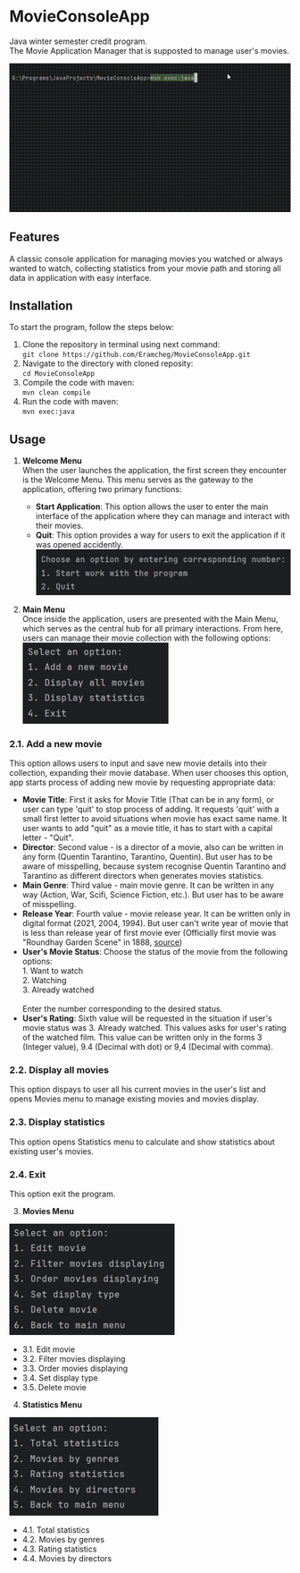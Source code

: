 # MovieConsoleApp
Java winter semester credit program.<br>
The Movie Application Manager that is supposted to manage user's movies. 

![Alt Text](Images/MovieApp_Main.gif)

## Features
A classic console application for managing movies you watched or always wanted to watch, collecting statistics from your movie path and storing all data in application with easy interface.

## Installation
To start the program, follow the steps below:

 1. Clone the repository in terminal using next command:<br>
    ```git clone https://github.com/Eramcheg/MovieConsoleApp.git```
 2. Navigate to the directory with cloned reposity:<br>
    ```cd MovieConsoleApp```
 3. Compile the code with maven:<br>
    ```mvn clean compile```
 4. Run the code with maven:<br>
    ```mvn exec:java```

## Usage

1. **Welcome Menu**<br>
   When the user launches the application, the first screen they encounter is the Welcome Menu. This menu serves as the gateway to the application, offering two primary functions:
   - **Start Application**: This option allows the user to enter the main interface of the application where they can manage and interact with their movies.
   - **Quit**: This option provides a way for users to exit the application if it was opened accidently.
     <br>
 ![Alt Text](Images/Welcome_menu.png)

2. **Main Menu**<br>
Once inside the application, users are presented with the Main Menu, which serves as the central hub for all primary interactions. From here, users can manage their movie collection with the following options:<br>
![Alt Text](Images/Main_menu.png)

### 2.1. Add a new movie <br>
This option allows users to input and save new movie details into their collection, expanding their movie database.
When user chooses this option, app starts process of adding new movie by requesting appropriate data:<br>
- **Movie Title**: First it asks for Movie Title (That can be in any form), or user can type 'quit' to stop process of adding. It requests 'quit' with a small first letter to avoid situations when movie 
has exact same name. It user wants to add "quit" as a movie title, it has to start with a capital letter - "Quit".<br>
- **Director**: Second value - is a director of a movie, also can be written in any form (Quentin Tarantino, Tarantino, Quentin). But user has to be aware of misspelling, because system recognise 
Quentin Tarantino and Tarantino as different directors when generates movies statistics.<br>
- **Main Genre**: Third value - main movie genre. It can be written in any way (Action, War, Scifi, Science Fiction, etc.). But user has to be aware of misspelling.<br>
- **Release Year**: Fourth value - movie release year. It can be written only in digital format (2021, 2004, 1994). But user can't write year of movie that is less than release year of first movie ever 
(Officially first movie was "Roundhay Garden Scene" in 1888, [source](https://en.wikipedia.org/wiki/Roundhay_Garden_Scene#:~:text=Roundhay%20Garden%20Scene%20is%20a,Kingdom%20on%2016%20November%201888.)) <br>
- **User's Movie Status**: Choose the status of the movie from the following options:<br>
       1. Want to watch<br>
       2. Watching<br>
       3. Already watched<br>  
  Enter the number corresponding to the desired status.<br>
- **User's Rating**: Sixth value will be requested in the situation if user's movie status was 3. Already watched. This values asks for user's rating of the watched film. This value can be written only 
in the forms 3 (Integer value), 9.4 (Decimal with dot) or 9,4 (Decimal with comma). <br>
          
### 2.2. Display all movies
This option dispays to user all his current movies in the user's list and opens Movies menu to manage existing movies and movies display. <br>
 
### 2.3. Display statistics
This option opens Statistics menu to calculate and show statistics about existing user's movies. <br>

### 2.4. Exit
This option exit the program. <br>

3. **Movies Menu**<br>
   
 ![Alt Text](Images/Movies_menu.png)
  - 3.1. Edit movie
  - 3.2. Filter movies displaying
  - 3.3. Order movies displaying
  - 3.4. Set display type
  - 3.5. Delete movie
   
4. **Statistics Menu**<br>

 ![Alt Text](Images/Statistics_menu.png)
  - 4.1. Total statistics
  - 4.2. Movies by genres
  - 4.3. Rating statistics
  - 4.4. Movies by directors
   
